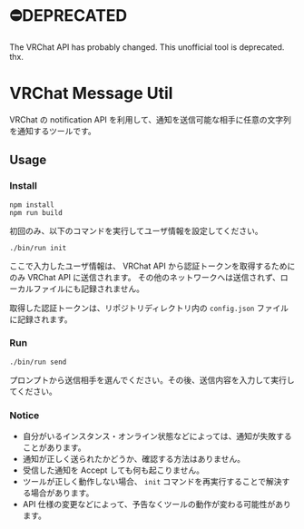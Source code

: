 # ⛔️DEPRECATED

The VRChat API has probably changed. This unofficial tool is deprecated. thx.

# VRChat Message Util

VRChat の notification API を利用して、通知を送信可能な相手に任意の文字列を通知するツールです。

## Usage

### Install

```
npm install
npm run build
```

初回のみ、以下のコマンドを実行してユーザ情報を設定してください。

```
./bin/run init
```

ここで入力したユーザ情報は、 VRChat API から認証トークンを取得するためにのみ VRChat API に送信されます。
その他のネットワークへは送信されず、ローカルファイルにも記録されません。

取得した認証トークンは、リポジトリディレクトリ内の `config.json` ファイルに記録されます。

### Run

```
./bin/run send
```

プロンプトから送信相手を選んでください。その後、送信内容を入力して実行してください。

### Notice

- 自分がいるインスタンス・オンライン状態などによっては、通知が失敗することがあります。
- 通知が正しく送られたかどうか、確認する方法はありません。
- 受信した通知を Accept しても何も起こりません。
- ツールが正しく動作しない場合、 `init` コマンドを再実行することで解決する場合があります。
- API 仕様の変更などによって、予告なくツールの動作が変わる可能性があります。
